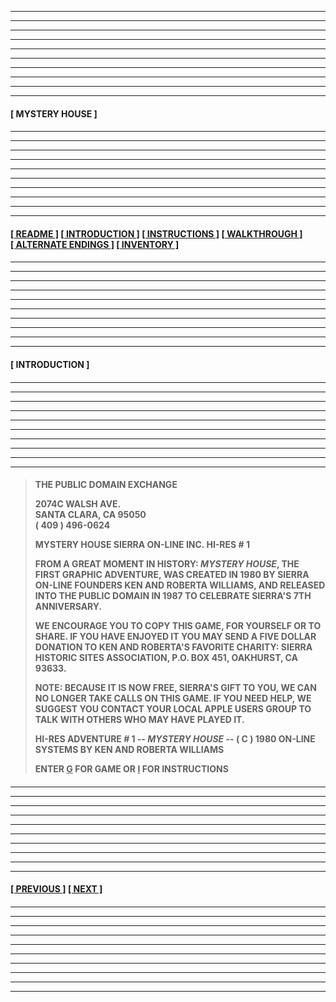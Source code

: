 
---
---
---
---
---
---
---
---
---
---
  
####

****[&nbsp;MYSTERY HOUSE&nbsp;]****

####

---
---
---
---
---
---
---
---
---
---

####

****[[&nbsp;README&nbsp;]](/readme.md) [[&nbsp;INTRODUCTION&nbsp;]](#introduction) [[&nbsp;INSTRUCTIONS&nbsp;]](/instructions.md) [[&nbsp;WALKTHROUGH&nbsp;]](/walkthrough.md) [[&nbsp;ALTERNATE ENDINGS&nbsp;]](/alternateendings.md) [[&nbsp;INVENTORY&nbsp;]](/inventory.md)****

####

---
---
---
---
---
---
---
---
---
---

####

****<a name="introduction">[&nbsp;INTRODUCTION&nbsp;]</a>****

####

---
---
---
---
---
---
---
---
---
---

####

>**THE PUBLIC DOMAIN EXCHANGE**  
>
>**2074C WALSH AVE.**  
>**SANTA CLARA, CA 95050**  
>**(&nbsp;409&nbsp;) 496-0624**  
>
>**MYSTERY HOUSE SIERRA ON-LINE INC. HI-RES # 1**  
>
>**FROM A GREAT MOMENT IN HISTORY: *MYSTERY HOUSE*, THE FIRST GRAPHIC ADVENTURE, WAS CREATED IN 1980 BY SIERRA ON-LINE FOUNDERS KEN AND ROBERTA WILLIAMS, AND RELEASED INTO THE PUBLIC DOMAIN IN 1987 TO CELEBRATE SIERRA'S 7TH ANNIVERSARY.**  
>
>**WE ENCOURAGE YOU TO COPY THIS GAME, FOR YOURSELF OR TO SHARE. IF YOU HAVE ENJOYED IT YOU MAY SEND A FIVE DOLLAR DONATION TO KEN AND ROBERTA'S FAVORITE CHARITY: SIERRA HISTORIC SITES ASSOCIATION, P.O. BOX 451, OAKHURST, CA 93633.**  
>
>**NOTE: BECAUSE IT IS NOW FREE, SIERRA'S GIFT TO YOU, WE CAN NO LONGER TAKE CALLS ON THIS GAME. IF YOU NEED HELP, WE SUGGEST YOU CONTACT YOUR LOCAL APPLE USERS GROUP TO TALK WITH OTHERS WHO MAY HAVE PLAYED IT.**  
>
>**HI-RES ADVENTURE # 1 -- *MYSTERY HOUSE* -- (&nbsp;C&nbsp;) 1980 ON-LINE SYSTEMS BY KEN AND ROBERTA WILLIAMS**  
>
>**ENTER <ins>G</ins> FOR GAME OR <ins>I</ins> FOR INSTRUCTIONS**  

####

---
---
---
---
---
---
---
---
---
---

####

****[[&nbsp;PREVIOUS&nbsp;]](/readme.md) [[&nbsp;NEXT&nbsp;]](/instructions.md)****

####

---
---
---
---
---
---
---
---
---
---
